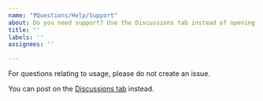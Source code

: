 ```yaml
---
name: "❓Questions/Help/Support"
about: Do you need support? Use the Discussions tab instead of opening an issue.
title: ''
labels: ''
assignees: ''

---
```


For questions relating to usage, please do not create an issue.

You can post on the [Discussions tab](https://github.com/fepegar/SlicerTorchIO/discussions) instead.
